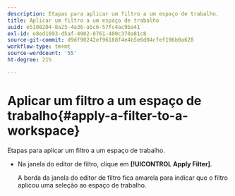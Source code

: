 ```yaml
---
description: Etapas para aplicar um filtro a um espaço de trabalho.
title: Aplicar um filtro a um espaço de trabalho
uuid: e5108204-8a25-4a36-a5c6-57fc4ac9ba41
exl-id: e8ed1693-d5af-4902-8761-400c370a81c8
source-git-commit: d9df90242ef96188f4e4b5e6d04cfef196b0a628
workflow-type: tm+mt
source-wordcount: '55'
ht-degree: 21%

---
```


# Aplicar um filtro a um espaço de trabalho{#apply-a-filter-to-a-workspace}

Etapas para aplicar um filtro a um espaço de trabalho.

* Na janela do editor de filtro, clique em **[!UICONTROL Apply Filter]**.

   A borda da janela do editor de filtro fica amarela para indicar que o filtro aplicou uma seleção ao espaço de trabalho.
